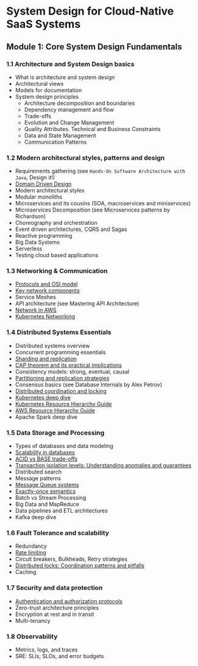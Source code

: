 # System Design for Cloud-Native SaaS Systems

## Module 1: Core System Design Fundamentals

### 1.1 Architecture and System Design basics

- What is architecture and system design
- Architectural views
- Models for documentation
- System design principles
	- Architecture decomposition and boundaries
	- Dependency management and flow
	- Trade-offs
	- Evolution and Change Management
	- Quality Attributes. Technical and Business Constraints
	- Data and State Management
	- Communication Patterns 

### 1.2 Modern architectural styles, patterns and design

* Requirements gathering (see `Hands-On Software Architecture with Java`, Design it!)
* [Domain Driven Design](1.2_architectural_patterns/DDD.md)
* Modern architectural styles
* Modular monoliths
* Microservices and its cousins (SOA, macroservices and miniservices)
* Microservices Decomposition (see Microservices patterns by Richardson)
* Choreography and orchestration
* Event driven architectures, CQRS and Sagas
* Reactive programming
* Big Data Systems
* Serverless
* Testing cloud based applications

### 1.3 Networking & Communication

- [Protocols and OSI model](1.3_network_and_communication/protocols_osi_model.md)
- [Key network components](1.3_network_and_communication/network_components.md)
- Service Meshes
- API architecture (see Mastering API Architecture)
- [Network in AWS](1.3_network_and_communication/network_aws.md)
- [Kubernetes Networking](1.3_network_and_communication/kubernetes_networking.md)

### 1.4 Distributed Systems Essentials

- Distributed systems overview
- Concurrent programming essentials
- [Sharding and replication](1.4_distributed_systems/sharding_replication.md)
- [CAP theorem and its practical implications](1.4_distributed_systems/cap.md)
- Consistency models: strong, eventual, causal
- [Partitioning and replication strategies](1.4_distributed_systems/DBs.md)
- Consensus basics (see Database Internals by Alex Petrov)
- [Distributed coordination and locking](1.4_distributed_systems/Locks.md)
- [Kubernetes deep dive](1.4_distributed_systems/kubernetes_architecture.md)
- [Kubernetes Resource Hierarchy Guide](1.4_distributed_systems/kubernetes_resource_hierarchy_guide.md)
- [AWS Resource Hierarchy Guide](1.4_distributed_systems/aws_resource_hierarchy_guide.md)
- Apache Spark deep dive
### 1.5 Data Storage and Processing

- Types of databases and data modeling
- [Scalability in databases](1.5_data_storage/scalability_db.md)
- [ACID vs BASE trade-offs](1.5_data_storage/acid_base.md)
- [Transaction isolation levels: Understanding anomalies and guarantees](1.5_data_storage/isolation_levels.md)
- Distributed search
- Message patterns
- [Message Queue systems](1.5_data_storage/message_brokers.md)
- [Exactly-once semantics](1.5_data_storage/exactly_once.md)
- Batch vs Stream Processing
- Big Data and MapReduce
- Data pipelines and ETL architectures
- Kafka deep dive
### 1.6 Fault Tolerance and scalability

- Redundancy
- [Rate limiting](1.6_fault_tolerance/rate_limiting.md)
- Circuit breakers, Bulkheads, Retry strategies
- [Distributed locks: Coordination patterns and pitfalls](1.4_distributed_systems/Locks.md)
- Caching

### 1.7 Security and data protection

- [Authentication and authorization protocols](1.7_security_and_data_protection/auth.md)
- Zero-trust architecture principles
- Encryption at rest and in transit
- Multi-tenancy
### 1.8 Observability

- Metrics, logs, and traces
- SRE: SLIs, SLOs, and error budgets

